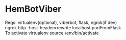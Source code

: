 # HemBotViber
Reqs: virtualenv(optional), viberbot, flask, ngrok(if dev) <br />
ngrok http -host-header=rewrite localhost:portFromFlask <br />
To activate virtualenv source /env/bin/activate <br />
